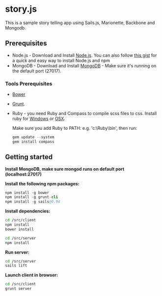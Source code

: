 story.js
========

This is a sample story telling app using Sails.js, Marionette, Backbone and Mongodb.

## Prerequisites
* Node.js - Download and Install [Node.js](http://www.nodejs.org/download/). You can also follow [this gist](https://gist.github.com/isaacs/579814) for a quick and easy way to install Node.js and npm
* MongoDB - Download and Install [MongoDB](http://www.mongodb.org/downloads) - Make sure it's running on the default port (27017).

### Tools Prerequisites
* [Bower](http://bower.io/)
* [Grunt](http://gruntjs.com).
* Ruby - you need Ruby and Compass to compile scss files to css. Install ruby for [Windows](http://rubyinstaller.org/) or [OSX](https://rvm.io/rvm/install).

    Make sure you add Ruby to PATH: e.g. 'c:\Ruby\bin', then run:
    ```s
    gem update --system
    gem install compass
    ```

## Getting started

**Install MongoDB, make sure mongod runs on default port (localhost:27017)**

**Install the following npm packages:**
```s
npm install -g bower
npm install -g grunt-cli
npm install -g sails@0.94
```

**Install dependencies:**
```sh
cd /src/client
npm install
bower install

cd /src/server
npm install
```

**Run server:**
```sh
cd /src/server
sails lift
```

**Launch client in browser:**
```sh
cd /src/client
grunt server
```